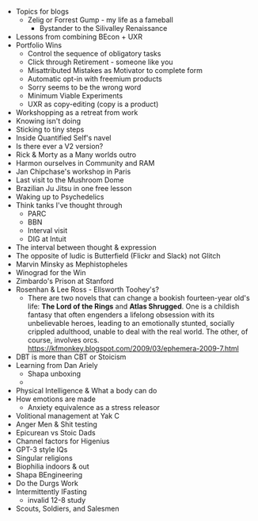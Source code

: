 - Topics for blogs
    - Zelig or Forrest Gump - my life as a fameball
        - Bystander to the Silivalley Renaissance
- Lessons from combining BEcon + UXR
- Portfolio Wins
    - Control the sequence of obligatory tasks
    - Click through Retirement - someone like you
    - Misattributed Mistakes as Motivator to complete form
    - Automatic opt-in with freemium products
    - Sorry seems to be the wrong word
    - Minimum Viable Experiments
    - UXR as copy-editing (copy is a product)
- Workshopping as a retreat from work
- Knowing isn't doing
- Sticking to tiny steps
- Inside Quantified Self's navel
- Is there ever a V2 version?
- Rick & Morty as a Many worlds outro
- Harmon ourselves in Community and RAM
- Jan Chipchase's workshop in Paris
- Last visit to the Mushroom Dome
- Brazilian Ju Jitsu in one free lesson
- Waking up to Psychedelics
- Think tanks I've thought through
    - PARC 
    - BBN
    - Interval visit
    - DIG at Intuit
- The interval between thought & expression
- The opposite of ludic is Butterfield (Flickr and Slack) not Glitch
- Marvin Minsky as Mephistopheles
- Winograd for the Win
- Zimbardo's Prison at Stanford
- Rosenhan & Lee Ross - Ellsworth Toohey's?
    - There are two novels that can change a bookish fourteen-year old's life: __The Lord of the Rings__ and __Atlas Shrugged__. One is a childish fantasy that often engenders a lifelong obsession with its unbelievable heroes, leading to an emotionally stunted, socially crippled adulthood, unable to deal with the real world. The other, of course, involves orcs.  https://kfmonkey.blogspot.com/2009/03/ephemera-2009-7.html
- DBT is more than CBT or Stoicism
- Learning from Dan Ariely
    - Shapa unboxing
    - 
- Physical Intelligence & What a body can do
- How emotions are made
    - Anxiety equivalence as a stress releasor
- Volitional management at Yak C
- Anger Men & Shit testing
- Epicurean vs Stoic Dads
- Channel factors for Higenius
- GPT-3 style IQs
- Singular religions
- Biophilia indoors & out
- Shapa BEngineering
- Do the Durgs Work
- Intermittently IFasting
    - invalid 12-8 study
- Scouts, Soldiers, and Salesmen
